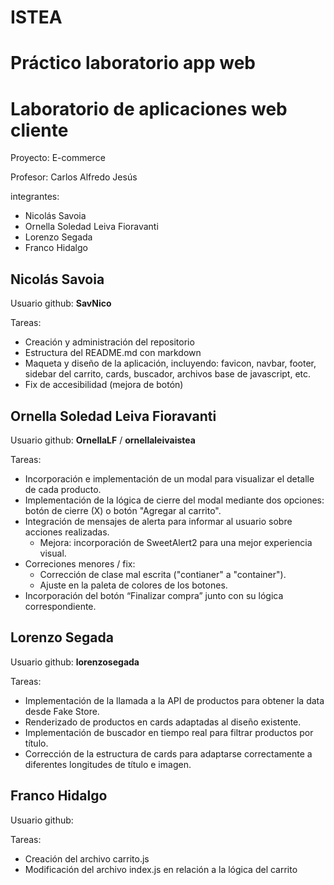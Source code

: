 # ISTEA

# Práctico laboratorio app web

# Laboratorio de aplicaciones web cliente

Proyecto: E-commerce

Profesor: Carlos Alfredo Jesús

integrantes: 

- Nicolás Savoia
- Ornella Soledad Leiva Fioravanti
- Lorenzo Segada
- Franco Hidalgo

## Nicolás Savoia

Usuario github: **SavNico**

Tareas:

- Creación y administración del repositorio
- Estructura del README.md con markdown
- Maqueta y diseño de la aplicación, incluyendo: favicon, navbar, footer, sidebar del carrito, cards, buscador, archivos base de javascript, etc.
- Fix de accesibilidad (mejora de botón)

## Ornella Soledad Leiva Fioravanti

Usuario github: **OrnellaLF** / **ornellaleivaistea**

Tareas:
- Incorporación e implementación de un modal para visualizar el detalle de cada producto.
- Implementación de la lógica de cierre del modal mediante dos opciones: botón de cierre (X) o botón "Agregar al carrito".
- Integración de mensajes de alerta para informar al usuario sobre acciones realizadas.
    - Mejora: incorporación de SweetAlert2 para una mejor experiencia visual.
- Correciones menores / fix: 
    - Corrección de clase mal escrita ("contianer" a "container").
    - Ajuste en la paleta de colores de los botones.
- Incorporación del botón “Finalizar compra” junto con su lógica correspondiente.

## Lorenzo Segada

Usuario github: **lorenzosegada**

Tareas:
- Implementación de la llamada a la API de productos para obtener la data desde Fake Store.
- Renderizado de productos en cards adaptadas al diseño existente.
- Implementación de buscador en tiempo real para filtrar productos por título.
- Corrección de la estructura de cards para adaptarse correctamente a diferentes longitudes de título e imagen.


## Franco Hidalgo

Usuario github: 

Tareas: 
- Creación del archivo carrito.js 
- Modificación del archivo index.js en relación a la lógica del carrito
